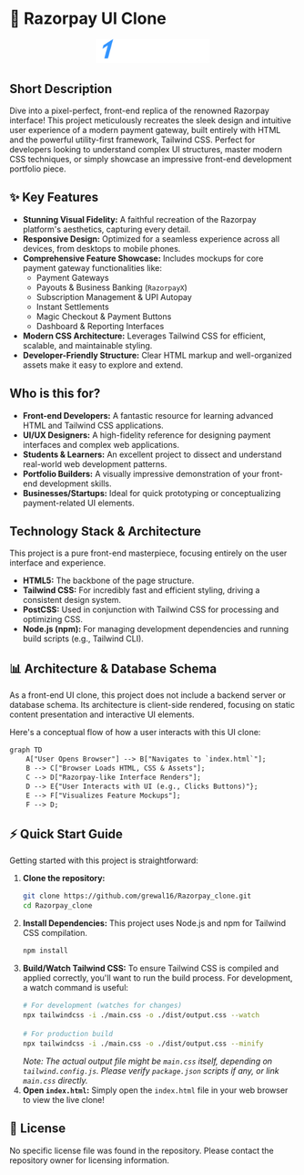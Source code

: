 # 🚀 Razorpay UI Clone

<p align="center"><img src="./images/logo.svg" alt="Razorpay UI Clone Logo" width="200"></p>

## Short Description

Dive into a pixel-perfect, front-end replica of the renowned Razorpay interface! This project meticulously recreates the sleek design and intuitive user experience of a modern payment gateway, built entirely with HTML and the powerful utility-first framework, Tailwind CSS. Perfect for developers looking to understand complex UI structures, master modern CSS techniques, or simply showcase an impressive front-end development portfolio piece.

## ✨ Key Features

*   **Stunning Visual Fidelity:** A faithful recreation of the Razorpay platform's aesthetics, capturing every detail.
*   **Responsive Design:** Optimized for a seamless experience across all devices, from desktops to mobile phones.
*   **Comprehensive Feature Showcase:** Includes mockups for core payment gateway functionalities like:
    *   Payment Gateways
    *   Payouts & Business Banking (`RazorpayX`)
    *   Subscription Management & UPI Autopay
    *   Instant Settlements
    *   Magic Checkout & Payment Buttons
    *   Dashboard & Reporting Interfaces
*   **Modern CSS Architecture:** Leverages Tailwind CSS for efficient, scalable, and maintainable styling.
*   **Developer-Friendly Structure:** Clear HTML markup and well-organized assets make it easy to explore and extend.

## Who is this for?

*   **Front-end Developers:** A fantastic resource for learning advanced HTML and Tailwind CSS applications.
*   **UI/UX Designers:** A high-fidelity reference for designing payment interfaces and complex web applications.
*   **Students & Learners:** An excellent project to dissect and understand real-world web development patterns.
*   **Portfolio Builders:** A visually impressive demonstration of your front-end development skills.
*   **Businesses/Startups:** Ideal for quick prototyping or conceptualizing payment-related UI elements.

## Technology Stack & Architecture

This project is a pure front-end masterpiece, focusing entirely on the user interface and experience.

*   **HTML5:** The backbone of the page structure.
*   **Tailwind CSS:** For incredibly fast and efficient styling, driving a consistent design system.
*   **PostCSS:** Used in conjunction with Tailwind CSS for processing and optimizing CSS.
*   **Node.js (npm):** For managing development dependencies and running build scripts (e.g., Tailwind CLI).

## 📊 Architecture & Database Schema

As a front-end UI clone, this project does not include a backend server or database schema. Its architecture is client-side rendered, focusing on static content presentation and interactive UI elements.

Here's a conceptual flow of how a user interacts with this UI clone:

```mermaid
graph TD
    A["User Opens Browser"] --> B["Navigates to `index.html`"];
    B --> C["Browser Loads HTML, CSS & Assets"];
    C --> D["Razorpay-like Interface Renders"];
    D --> E{"User Interacts with UI (e.g., Clicks Buttons)"};
    E --> F["Visualizes Feature Mockups"];
    F --> D;
```

## ⚡ Quick Start Guide

Getting started with this project is straightforward:

1.  **Clone the repository:**
    ```bash
    git clone https://github.com/grewal16/Razorpay_clone.git
    cd Razorpay_clone
    ```
2.  **Install Dependencies:**
    This project uses Node.js and npm for Tailwind CSS compilation.
    ```bash
    npm install
    ```
3.  **Build/Watch Tailwind CSS:**
    To ensure Tailwind CSS is compiled and applied correctly, you'll want to run the build process. For development, a watch command is useful:
    ```bash
    # For development (watches for changes)
    npx tailwindcss -i ./main.css -o ./dist/output.css --watch

    # For production build
    npx tailwindcss -i ./main.css -o ./dist/output.css --minify
    ```
    *Note: The actual output file might be `main.css` itself, depending on `tailwind.config.js`. Please verify `package.json` scripts if any, or link `main.css` directly.*
4.  **Open `index.html`:**
    Simply open the `index.html` file in your web browser to view the live clone!

## 📜 License

No specific license file was found in the repository. Please contact the repository owner for licensing information.